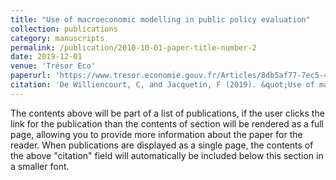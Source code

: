 ```yaml
---
title: "Use of macroeconomic modelling in public policy evaluation"
collection: publications
category: manuscripts
permalink: /publication/2010-10-01-paper-title-number-2
date: 2019-12-01
venue: 'Trésor Eco'
paperurl: 'https://www.tresor.economie.gouv.fr/Articles/8db5af77-7ec5-4f4c-9fa7-6a86e6b96a34/files/3d7437b0-b2c8-42ef-94d6-cd89f5d57c3e'
citation: 'De Williencourt, C, and Jacquetin, F (2019). &quot;Use of macroeconomic policy in public policy evaluation; <i>Trésor Eco No. 252</i>. 1(2).'
---
```


The contents above will be part of a list of publications, if the user clicks the link for the publication than the contents of section will be rendered as a full page, allowing you to provide more information about the paper for the reader. When publications are displayed as a single page, the contents of the above "citation" field will automatically be included below this section in a smaller font.
